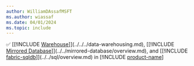 ```yaml
---
author: WilliamDAssafMSFT
ms.author: wiassaf
ms.date: 04/01/2024
ms.topic: include
---
```

&#x2705; [[!INCLUDE [Warehouse](../../../data-warehouse/includes/fabric-dw.md)]](../../../data-warehousing.md), [[!INCLUDE [Mirrored Database](../../includes/fabric-mirroreddb.md)]](../../mirrored-database/overview.md), and [[!INCLUDE [fabric-sqldb](../../includes/fabric-sqldb.md)]](../../sql/overview.md) in [!INCLUDE [product-name](../../../includes/product-name.md)]